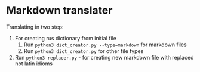 # Markdown translater

Translating in two step:
1. For creating rus dictionary from initial file
   1. Run `python3 dict_creator.py --type=markdown` for markdown files
   1. Run `python3 dict_creator.py` for other file types 
1. Run `python3 replacer.py` - for creating new markdown file with replaced not latin idioms